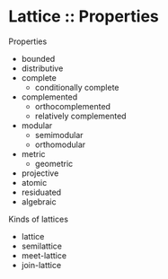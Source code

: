 # Lattice :: Properties

Properties
- bounded
- distributive
- complete
  - conditionally complete
- complemented
  - orthocomplemented
  - relatively complemented
- modular
  - semimodular
  - orthomodular
- metric
  - geometric
- projective
- atomic
- residuated
- algebraic


Kinds of lattices
- lattice
- semilattice
- meet-lattice
- join-lattice
